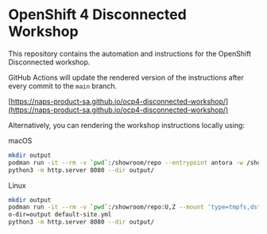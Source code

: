 # OpenShift 4 Disconnected Workshop
This repository contains the automation and instructions for the OpenShift Disconnected workshop.

GitHub Actions will update the rendered version of the instructions after every commit to the `main` branch.

[https://naps-product-sa.github.io/ocp4-disconnected-workshop/](https://naps-product-sa.github.io/ocp4-disconnected-workshop/)

Alternatively, you can rendering the workshop instructions locally using:

macOS
```bash
mkdir output
podman run -it --rm -v `pwd`:/showroom/repo --entrypoint antora -w /showroom/repo ghcr.io/rhpds/showroom-content:latest --to-dir=output default-site.yml
python3 -m http.server 8080 --dir output/
```

Linux
```bash
mkdir output
podman run -it --rm -v `pwd`:/showroom/repo:U,Z --mount 'type=tmpfs,dst=/showroom/repo/.cache,chown=true' --entrypoint antora -w /showroom/repo ghcr.io/rhpds/showroom-content:latest --t
o-dir=output default-site.yml
python3 -m http.server 8080 --dir output/
```